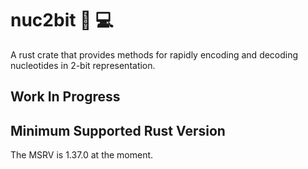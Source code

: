 # nuc2bit 🧬 💻

A rust crate that provides methods for rapidly encoding and decoding nucleotides in 2-bit representation.

## Work In Progress

## Minimum Supported Rust Version

The MSRV is 1.37.0 at the moment.
